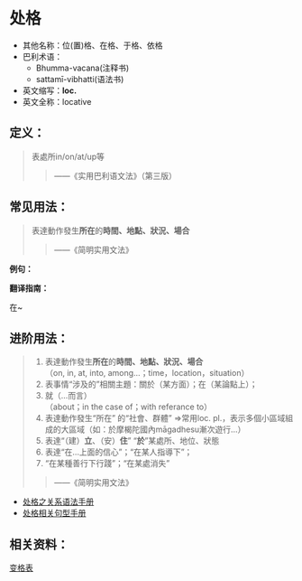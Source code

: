 # 处格

* 其他名称：位\(置\)格、在格、于格、依格
* 巴利术语：
  * Bhumma-vacana\(注释书\)
  * sattamī-vibhatti\(语法书\)
* 英文缩写：**loc.**
* 英文全称：locative

## 定义：

> 表處所in/on/at/up等
>
> > ——《实用巴利语文法》（第三版）

## 常见用法：

>表達動作發生**所在**的**時間、地點、狀況、場合**
>>——《简明实用文法》

**例句：**

**翻译指南：**

在~

## 进阶用法：

>1. 表達動作發生**所在**的**時間、地點、狀況、場合**<br>（on, in, at, into, among…；time，location，situation）
>2. 表事情“涉及的”相關主題：關於（某方面）；在（某論點上）；
>3. 就（…而言）<br>（about；in the case of；with referance to）
>4. 表達動作發生“所在” 的“社會、群體” =>常用loc. pl.，表示多個小區域組成的大區域（如：於摩楬陀國內māgadhesu漸次遊行…）
>5. 表達“（建）**立**、（安）**住**” “**於**”某處所、地位、狀態
>6. 表達“在…上面的信心”；“在某人指導下”；
>7. “在某種善行下行踐”；“在某處消失”
>>——《简明实用文法》

* [处格之关系语法手册](https://github.com/visuddhinanda/pali-handbook/tree/2bdb9c6f5be84217fa8f6966ef2e5d108d7ef6d3/basic-relation/loc.md)
* [处格相关句型手册](../grammar/grammar.md)

## 相关资料：

[变格表](ending-table.md)

